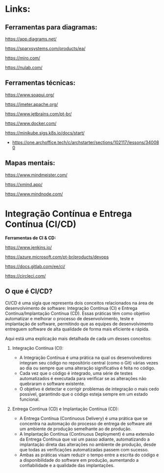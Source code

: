 # Links:

## Ferramentas para diagramas:
https://app.diagrams.net/

https://sparxsystems.com/products/ea/

https://miro.com/

https://nulab.com/

## Ferramentas técnicas:
https://www.soapui.org/

https://jmeter.apache.org/

https://www.jetbrains.com/pt-br/

https://www.docker.com/

https://minikube.sigs.k8s.io/docs/start/

* https://one.archoffice.tech/c/archstarter/sections/102117/lessons/340080

## Mapas mentais:
https://www.mindmeister.com/

https://xmind.app/

https://www.mindnode.com/


# Integração Contínua e Entrega Contínua (CI/CD)

**Ferramentas de CI & CD:**

https://www.jenkins.io/

https://azure.microsoft.com/pt-br/products/devops

https://docs.gitlab.com/ee/ci/

https://circleci.com/

## O que é CI/CD?

CI/CD é uma sigla que representa dois conceitos relacionados na área de desenvolvimento de software: Integração Contínua (CI) e Entrega Contínua/Implantação Contínua (CD). Essas práticas têm como objetivo automatizar e melhorar o processo de desenvolvimento, teste e implantação de software, permitindo que as equipes de desenvolvimento entreguem software de alta qualidade de forma mais eficiente e rápida.

Aqui está uma explicação mais detalhada de cada um desses conceitos:

1. Integração Contínua (CI):
   - A Integração Contínua é uma prática na qual os desenvolvedores integram seu código no repositório central (como o Git) várias vezes ao dia ou sempre que uma alteração significativa é feita no código.
   - Cada vez que o código é integrado, uma série de testes automatizados é executada para verificar se as alterações não quebraram o software existente.
   - O objetivo é detectar e corrigir problemas de integração o mais cedo possível, garantindo que o código esteja sempre em um estado funcional.

2. Entrega Contínua (CD) e Implantação Contínua (CD):
   - A Entrega Contínua (Continuous Delivery) é uma prática que se concentra na automação do processo de entrega de software até um ambiente de produção semelhante ao de produção.
   - A Implantação Contínua (Continuous Deployment) é uma extensão da Entrega Contínua que vai um passo adiante, automatizando a implantação direta das alterações no ambiente de produção, desde que todas as verificações automatizadas passem com sucesso.
   - Ambas as práticas visam reduzir o tempo entre a escrita do código e a disponibilidade do software em produção, aumentando a confiabilidade e a qualidade das implantações.
